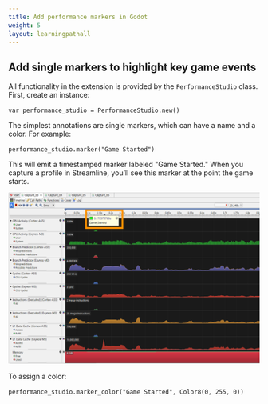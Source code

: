 ```yaml
---
title: Add performance markers in Godot
weight: 5
layout: learningpathall
---
```


## Add single markers to highlight key game events

All functionality in the extension is provided by the `PerformanceStudio` class. First, create an instance:

```gdscript
var performance_studio = PerformanceStudio.new()
```

The simplest annotations are single markers, which can have a name and a color. For example:

```gdscript
performance_studio.marker("Game Started")
```

This will emit a timestamped marker labeled "Game Started." When you capture a profile in Streamline, you’ll see this marker at the point the game starts.

![Marker annotation in Streamline](sl_marker.png "Figure 4. Marker annotation in Streamline")

To assign a color:

```gdscript
performance_studio.marker_color("Game Started", Color8(0, 255, 0))
